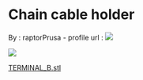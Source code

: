 Chain cable holder
==================

By : raptorPrusa - profile url : [![](https://cdn.thingiverse.com/renders/73/48/36/17/fd/abc1452fb31c7532d4159d843c622d81_thumb_medium.jpg)](https://www.thingiverse.com/raptorPrusa)  
  
[![](https://cdn.thingiverse.com/renders/f2/1f/38/34/7e/85ba3cbd6e7a983b366d329a674997d9_thumb_medium.jpg)](https://cdn.thingiverse.com/renders/f2/1f/38/34/7e/85ba3cbd6e7a983b366d329a674997d9_thumb_medium.jpg)

[TERMINAL\_B.stl](https://www.thingiverse.com/thing:1372645)